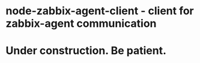 node-zabbix-agent-client - client for zabbix-agent communication
===========================

Under construction. Be patient.
=